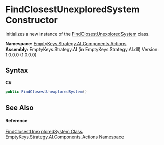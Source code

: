 # FindClosestUnexploredSystem Constructor 
 

Initializes a new instance of the <a href="T_EmptyKeys_Strategy_AI_Components_Actions_FindClosestUnexploredSystem">FindClosestUnexploredSystem</a> class.

**Namespace:**&nbsp;<a href="N_EmptyKeys_Strategy_AI_Components_Actions">EmptyKeys.Strategy.AI.Components.Actions</a><br />**Assembly:**&nbsp;EmptyKeys.Strategy.AI (in EmptyKeys.Strategy.AI.dll) Version: 1.0.0.0 (1.0.0.0)

## Syntax

**C#**<br />
``` C#
public FindClosestUnexploredSystem()
```


## See Also


#### Reference
<a href="T_EmptyKeys_Strategy_AI_Components_Actions_FindClosestUnexploredSystem">FindClosestUnexploredSystem Class</a><br /><a href="N_EmptyKeys_Strategy_AI_Components_Actions">EmptyKeys.Strategy.AI.Components.Actions Namespace</a><br />